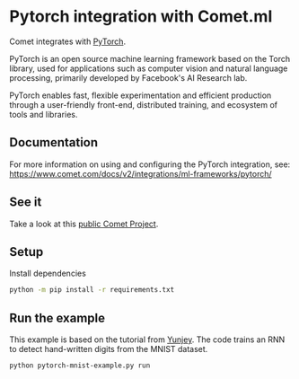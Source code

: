 # Pytorch integration with Comet.ml

Comet integrates with [PyTorch](https://pytorch.org/).

PyTorch is an open source machine learning framework based on the Torch library, used for applications such as computer vision and natural language processing, primarily developed by Facebook's AI Research lab.

PyTorch enables fast, flexible experimentation and efficient production through a user-friendly front-end, distributed training, and ecosystem of tools and libraries.

## Documentation

For more information on using and configuring the PyTorch integration, see: https://www.comet.com/docs/v2/integrations/ml-frameworks/pytorch/

## See it

Take a look at this [public Comet Project](https://www.comet.com/examples/comet-example-pytorch-mnist).

## Setup

Install dependencies

```bash
python -m pip install -r requirements.txt
```

## Run the example

This example is based on the tutorial from [Yunjey](https://github.com/yunjey/pytorch-tutorial/blob/master/tutorials/01-basics/feedforward_neural_network/main.py). The code trains an RNN to detect hand-written digits from the MNIST dataset.


```bash
python pytorch-mnist-example.py run
```
